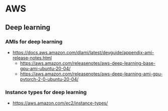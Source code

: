 # AWS

## Deep learning

### AMIs for deep learning
- https://docs.aws.amazon.com/dlami/latest/devguide/appendix-ami-release-notes.html
  - https://aws.amazon.com/releasenotes/aws-deep-learning-base-gpu-ami-ubuntu-20-04/
  - https://aws.amazon.com/releasenotes/aws-deep-learning-ami-gpu-pytorch-2-0-ubuntu-20-04/

### Instance types for deep learning
- https://aws.amazon.com/ec2/instance-types/
